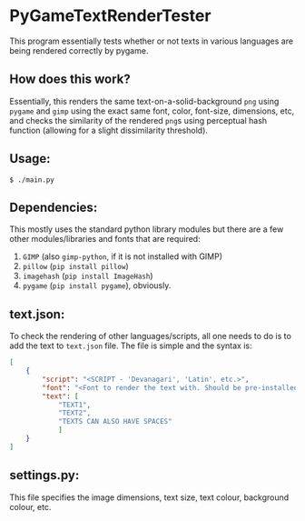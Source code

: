 # PyGameTextRenderTester
This program essentially tests whether or not texts in various languages are being rendered correctly by pygame.

## How does this work?
Essentially, this renders the same text-on-a-solid-background `png` using `pygame` and `gimp` using the exact same font, color, font-size, dimensions, etc, and checks the similarity of the rendered `png`s using perceptual hash function (allowing for a slight dissimilarity threshold).

## Usage:
`$ ./main.py`

## Dependencies:
This mostly uses the standard python library modules but there are a few other modules/libraries and fonts that are required:
1. `GIMP` (also `gimp-python`, if it is not installed with GIMP)
2. `pillow` (`pip install pillow`)
3. `imagehash` (`pip install ImageHash`)
4. `pygame` (`pip install pygame`), obviously.

## text.json:
To check the rendering of other languages/scripts, all one needs to do is to add the text to `text.json` file. The file is simple and the syntax is:
```json
[	
	{
		"script": "<SCRIPT - 'Devanagari', 'Latin', etc.>",
		"font": "<Font to render the text with. Should be pre-installed>",
		"text": [
			"TEXT1",
			"TEXT2",
			"TEXTS CAN ALSO HAVE SPACES"
			]
	}
]
```

## settings.py:
This file specifies the image dimensions, text size, text colour, background colour, etc.
